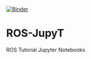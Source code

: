 [![Binder](https://mybinder.org/badge.svg)](https://mybinder.org/v2/gh/ecervera/ROS-JupyT/master)
# ROS-JupyT
ROS Tutorial Jupyter Notebooks
